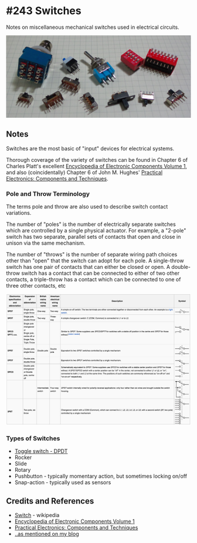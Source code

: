 # #243 Switches

Notes on miscellaneous mechanical switches used in electrical circuits.

![Build](./assets/Switches_build.jpg?raw=true)


## Notes

Switches are the most basic of "input" devices for electrical systems.

Thorough coverage of the variety of switches can be found in Chapter 6 of Charles Platt's excellent
[Encyclopedia of Electronic Components Volume 1](https://www.goodreads.com/book/show/17017467-encyclopedia-of-electronic-components-volume-1),
and also (coincidentally) Chapter 6 of John M. Hughes' [Practical Electronics: Components and Techniques](https://www.goodreads.com/book/show/21483234-practical-electronics).

### Pole and Throw Terminology

The terms pole and throw are also used to describe switch contact variations.

The number of "poles" is the number of electrically separate switches which are controlled by a single physical actuator. For example, a "2-pole" switch has two separate, parallel sets of contacts that open and close in unison via the same mechanism.

The number of "throws" is the number of separate wiring path choices other than "open" that the switch can adopt for each pole. A single-throw switch has one pair of contacts that can either be closed or open. A double-throw switch has a contact that can be connected to either of two other contacts, a triple-throw has a contact which can be connected to one of three other contacts, etc

[![Switches_wikipedia_clip](./assets/Switches_wikipedia_clip.png?raw=true)](https://en.wikipedia.org/wiki/Switch)

### Types of Switches

* [Toggle switch - DPDT](./DPDT)
* Rocker
* Slide
* Rotary
* Pushbutton - typically momentary action, but sometimes locking on/off
* Snap-action -  typically used as sensors

## Credits and References

* [Switch](https://en.wikipedia.org/wiki/Switch) - wikipedia
* [Encyclopedia of Electronic Components Volume 1](https://www.goodreads.com/book/show/17017467-encyclopedia-of-electronic-components-volume-1)
* [Practical Electronics: Components and Techniques](https://www.goodreads.com/book/show/21483234-practical-electronics)
* [..as mentioned on my blog](https://blog.tardate.com/2017/01/leap243-switches.html)
